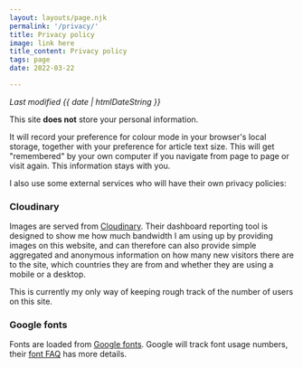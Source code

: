 ```yaml
---
layout: layouts/page.njk
permalink: '/privacy/'
title: Privacy policy
image: link here
title_content: Privacy policy
tags: page
date: 2022-03-22

---
```


_Last modified {{ date | htmlDateString }}_

This site __does not__ store your personal information.

It will record your preference for colour mode in your browser's local storage, together with your preference for article text size. This will get "remembered" by your own computer if you navigate from page to page or visit again. This information stays with you.

I also use some external services who will have their own privacy policies:

### Cloudinary

Images are served from [Cloudinary](https://cloudinary.com). Their dashboard reporting tool is designed to show me how much bandwidth I am using up by providing images on this website, and can therefore can also provide simple aggregated and anonymous information on how many new visitors there are to the site, which countries they are from and whether they are using a mobile or a desktop.

This is currently my only way of keeping rough track of the number of users on this site.

### Google fonts

Fonts are loaded from [Google fonts](https://fonts.google.com/). Google will track font usage numbers, their [font FAQ](https://developers.google.com/fonts/faq) has more details.